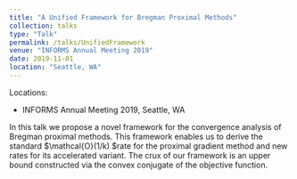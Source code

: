 ```yaml
---
title: "A Unified Framework for Bregman Proximal Methods"
collection: talks
type: "Talk"
permalink: /talks/UnifiedFramework
venue: "INFORMS Annual Meeting 2019"
date: 2019-11-01
location: "Seattle, WA"
---
```


Locations: 
* INFORMS Annual Meeting 2019, Seattle, WA

In this talk we propose a novel framework for the convergence analysis of Bregman proximal methods. This framework enables us to derive the standard $\mathcal{O}(1/k) $rate for the proximal gradient method and new rates for its accelerated variant. The crux of our framework is an upper bound constructed via the convex conjugate of the objective function.
